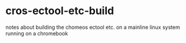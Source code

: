 # cros-ectool-etc-build
notes about building the chomeos ectool etc. on a mainline linux system running on a chromebook
